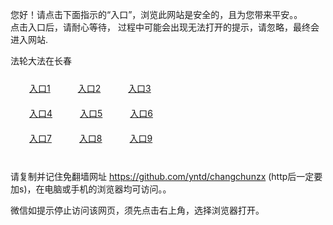 您好！请点击下面指示的“入口”，浏览此网站是安全的，且为您带来平安。。 <br/>
点击入口后，请耐心等待， 过程中可能会出现无法打开的提示，请忽略，最终会进入网站. </br>

法轮大法在长春<br/>
<div style="padding:10px"><a style="margin:20px" target="_blank" href="https://d3g7pojm2mb5rj.cloudfront.net/2Qpsp?svoyuolf" id="ccLink1" rel="nofollow">入口1</a> <a target="_blank" style="margin:20px" href="https://dpst8lrxdnl3p.cloudfront.net/2Qpsp?pavcmufc" id="ccLink2" rel="nofollow">入口2</a> <a style="margin:20px" target="_blank" href="https://d3rd0m5h6t3awr.cloudfront.net/2Qpsp?uatteepq" id="ccLink3" rel="nofollow">入口3</a></div>

<div style="padding:10px" ><a style="margin:20px" target="_blank" href="https://d3g7pojm2mb5rj.cloudfront.net/2Qpsp?svoyuolf" id="ccLink4" rel="nofollow">入口4</a> <a style="margin:20px" href="https://dpst8lrxdnl3p.cloudfront.net/2Qpsp?pavcmufc" target="_blank" id="ccLink5" rel="nofollow">入口5</a> <a style="margin:20px" href="https://d3rd0m5h6t3awr.cloudfront.net/2Qpsp?uatteepq" target="_blank" id="ccLink6" rel="nofollow">入口6</a></div>

<div style="padding:10px"><a style="margin:20px" target="_blank" href="https://d3g7pojm2mb5rj.cloudfront.net/2Qpsp?svoyuolf" id="ccLink7" rel="nofollow">入口7</a> <a style="margin:20px" href="https://dpst8lrxdnl3p.cloudfront.net/2Qpsp?pavcmufc" target="_blank" id="ccLink8" rel="nofollow">入口8</a> <a style="margin:20px" target="_blank" href="https://d3rd0m5h6t3awr.cloudfront.net/2Qpsp?uatteepq" id="ccLink9" rel="nofollow">入口9</a></div>

<br/>



请复制并记住免翻墙网址 https://github.com/yntd/changchunzx (http后一定要加s)，在电脑或手机的浏览器均可访问。。<br/>

微信如提示停止访问该网页，须先点击右上角，选择浏览器打开。
